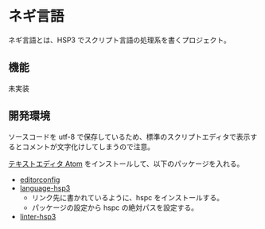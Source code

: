# ネギ言語

ネギ言語とは、HSP3 でスクリプト言語の処理系を書くプロジェクト。

## 機能

未実装

## 開発環境

ソースコードを utf-8 で保存しているため、標準のスクリプトエディタで表示するとコメントが文字化けしてしまうので注意。

[テキストエディタ Atom](https://atom.io/) をインストールして、以下のパッケージを入れる。

- [editorconfig](https://atom.io/packages/editorconfig)
- [language-hsp3](https://github.com/honobonosun/language-hsp3)
    - リンク先に書かれているように、hspc をインストールする。
    - パッケージの設定から hspc の絶対パスを設定する。
- [linter-hsp3](https://github.com/honobonosun/linter-hsp3)
